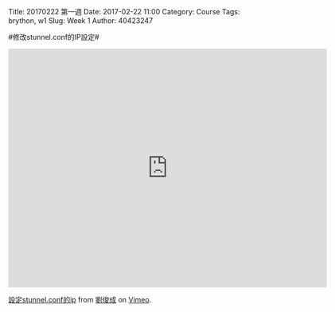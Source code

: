 Title: 20170222 第一週
Date: 2017-02-22 11:00
Category: Course
Tags: brython, w1
Slug: Week 1
Author: 40423247

#修改stunnel.conf的IP設定#

<iframe src="https://player.vimeo.com/video/209486918" width="640" height="480" frameborder="0" webkitallowfullscreen mozallowfullscreen allowfullscreen></iframe>
<p><a href="https://vimeo.com/209486918">設定stunnel.conf的ip</a> from <a href="https://vimeo.com/user61278816">劉俊成</a> on <a href="https://vimeo.com">Vimeo</a>.</p>

